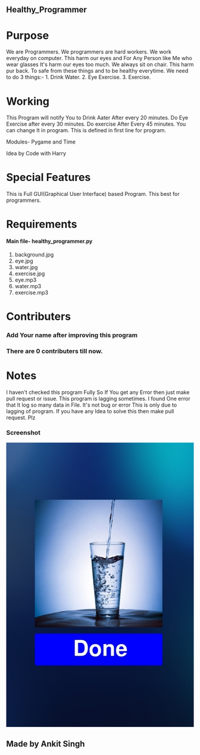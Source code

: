 ## Healthy_Programmer

# Purpose
We are Programmers. We programmers are hard workers. We work everyday on computer. This harm our eyes and For Any Person like Me who wear glasses It's harm our eyes too much. We always sit on chair. This harm pur back.
To safe from these things and to be healthy everytime. We need to do 3 things:- 1. Drink Water. 2. Eye Exercise. 3. Exercise. 

# Working
This Program will notify You to Drink Aater After every 20 minutes. Do Eye Exercise after every 30 minutes. Do exercise After Every 45 minutes. You can change It in program. This is defined in first line for program.

Modules- Pygame and Time

Idea by Code with Harry

# Special Features

This is Full GUI(Graphical User Interface) based Program. 
This best for programmers.

# Requirements

#### Main file- healthy_programmer.py
1. background.jpg
2. eye.jpg
3. water.jpg
4. exercise.jpg
5. eye.mp3
6. water.mp3
7. exercise.mp3

# Contributers
 
### Add Your name after improving this program
### There are 0 contributers till now.

# Notes

I haven't checked this program Fully So If You get any Error then just make pull request or issue.
This program is lagging sometimes.
I found One error that It log so many data in File. It's not bug or error This is only due to lagging of program. If you have any Idea to solve this then make pull request. Plz

### Screenshot

<img src="screenshot.jpg" alt="screenshot">


## Made by Ankit Singh
